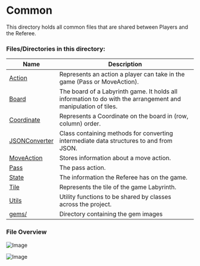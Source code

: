# Common

This directory holds all common files that are shared between Players and the Referee.

### Files/Directories in this directory:
| Name | Description |
| ---- | ----------- |
| [Action](Action.java) | Represents an action a player can take in the game (Pass or MoveAction). |
| [Board](Board.java) | The board of a Labyrinth game. It holds all information to do with the arrangement and manipulation of tiles. |
| [Coordinate](Coordinate.java) | Represents a Coordinate on the board in (row, column) order. |
| [JSONConverter](JSONConverter.java) | Class containing methods for converting intermediate data structures to and from JSON. |
| [MoveAction](MoveAction.java) | Stores information about a move action. |
| [Pass](Pass.java) | The pass action. |
| [State](State.java) | The information the Referee has on the game. |
| [Tile](Tile.java) | Represents the tile of the game Labyrinth. |
| [Utils](Utils.java) | Utility functions to be shared by classes across the project. |
| [gems/](gems) | Directory containing the gem images |



### File Overview
![Image](../../../readme-resources/Common_1.png)

![Image](../../../readme-resources/Common_2.png)